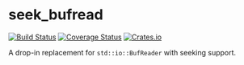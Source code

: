 # seek_bufread

[![Build Status](https://travis-ci.org/gcarq/seek_bufread.svg?branch=master)](https://travis-ci.org/gcarq/seek_bufread) [![Coverage Status](https://coveralls.io/repos/github/gcarq/seek_bufread/badge.svg?branch=master)](https://coveralls.io/github/gcarq/seek_bufread?branch=master) [![Crates.io](https://img.shields.io/crates/v/seek_bufread.svg)](https://crates.io/crates/seek_bufread/)


A drop-in replacement for `std::io::BufReader` with seeking support.
